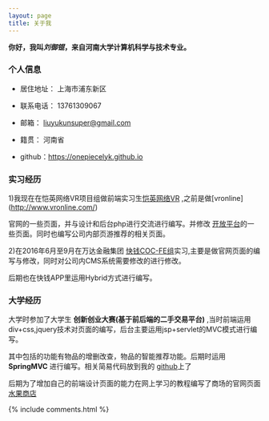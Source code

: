 ```yaml
---
layout: page
title: 关于我 
---
```


**你好，我叫*刘御锟*，来自河南大学计算机科学与技术专业。**

### 个人信息

 - 居住地址： 上海市浦东新区

 - 联系电话： 13761309067

 - 邮箱： liuyukunsuper@gmail.com

 - 籍贯： 河南省

 - github：https://onepiecelyk.github.io


### 实习经历

1)我现在在恺英网络VR项目组做前端实习生[恺英网络VR](http://www.vronline.com/) ,之前是做[vronline] (http://www.vronline.com/)

官网的一些页面，并与设计和后台php进行交流进行编写。并修改 [开放平台](open.vronline.com)的一些页面。同时也编写公司内部页游推荐的相关页面。

2)在2016年6月至9月在万达金融集团 [快钱COC-FE组](https://www.99bill.com/)实习,主要是做官网页面的编写与修改，同时对公司内CMS系统需要修改的进行修改。

后期也在快钱APP里运用Hybrid方式进行编写。

### 大学经历

大学时参加了大学生 **创新创业大赛(基于前后端的二手交易平台)** ,当时前端运用div+css,jquery技术对页面的编写，后台主要运用jsp+servlet的MVC模式进行编写。

其中包括的功能有物品的增删改查，物品的智能推荐功能。后期时运用 **SpringMVC** 进行编写。相关简易代码放到我的 [github](https://github.com/onepiecelyk/ebuy)上了

后期为了增加自己的前端设计页面的能力在网上学习的教程编写了商场的官网页面[水果商店](https://github.com/onepiecelyk/FruitWorld)

{% include comments.html %}



